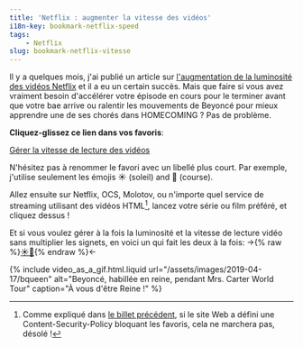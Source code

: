 ```yaml
---
title: 'Netflix : augmenter la vitesse des vidéos'
i18n-key: bookmark-netflix-speed
tags:
    - Netflix
slug: bookmark-netflix-vitesse
---
```


Il y a quelques mois, j'ai publié un article sur
[l'augmentation de la luminosité des vidéos Netflix](/2018/08/bookmark-netflix-luminosite/)
et il a eu un certain succès. Mais que faire si vous avez vraiment besoin
d'accélérer votre épisode en cours pour le terminer avant que votre bae arrive
ou ralentir les mouvements de Beyoncé pour mieux apprendre une de ses chorés
dans HOMECOMING ? Pas de problème.

<!-- more -->

**Cliquez-glissez ce lien dans vos favoris**:

<!-- nomicrotypo --><a href="javascript:(function(){var b=Number(prompt('Video playback rate?','1'))%7C%7C1;Array.from(document.getElementsByTagName('video')).forEach(function(a){a.playbackRate=b;a.play()})})();" title="Gérer la vitesse de lecture des vidéos">Gérer la vitesse de lecture des vidéos</a><!-- endnomicrotypo -->

N'hésitez pas à renommer le favori avec un libellé plus court. Par exemple,
j'utilise seulement les émojis ☀️ (soleil) and 🏃‍ (course).

Allez ensuite sur Netflix, OCS, Molotov, ou n'importe quel service de streaming
utilisant des vidéos HTML[^1], lancez votre série ou film préféré, et cliquez
dessus !

[^1]:

    Comme expliqué dans
    [le billet précédent](/2018/08/bookmark-netflix-luminosite/), si le site Web
    a défini une Content-Security-Policy bloquant les favoris, cela ne marchera
    pas, désolé !

Et si vous voulez gérer à la fois la luminosité et la vitesse de lecture vidéo
sans multiplier les signets, en voici un qui fait les deux à la fois:
-><!-- nomicrotypo -->{% raw %}<a href="javascript:(function(){var c=Number(prompt('Video playback rate?','1'))%7C%7C1,a=prompt('Video brightness?','100%');a=/^\d+(\.\d+)?%$/.test(a)?a:'100%';Array.from(document.getElementsByTagName('video')).forEach(function(b){b.playbackRate=c;b.play();b.setAttribute('style',b.getAttribute('style')+'filter: brightness('+a+');')})})();" title="Gérer la luminosité et la vitesse de lecture des vidéos">☀️🏃</a>{% endraw %}<!-- endnomicrotypo --><-

{% include video_as_a_gif.html.liquid
url="/assets/images/2019-04-17/bqueen"
alt="Beyoncé, habillée en reine, pendant Mrs. Carter World Tour"
caption="À vous d'être Reine !"
%}
